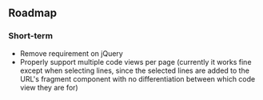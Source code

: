 ## Roadmap
### Short-term

* Remove requirement on jQuery
* Properly support multiple code views per page (currently it works fine except
  when selecting lines, since the selected lines are added to the URL's
  fragment component with no differentiation between which code view they are
  for)

